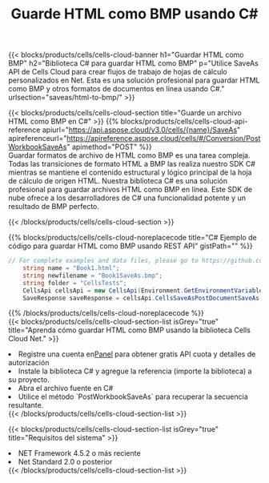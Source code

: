 ﻿---
title:  Guarde HTML como BMP usando C#
description:  Utilizando Aspose.Cells Cloud SDK para C# para guardar el archivo de formato HTML como archivo de formato BMP.
kwords: Excel, Save HTML as BMP, REST, C#
howto: How to save HTML as BMP using Aspose.Cells Cloud C# library.
---
{{< blocks/products/cells/cells-cloud-banner h1="Guardar HTML como BMP" h2="Biblioteca C# para guardar HTML como BMP" p="Utilice SaveAs API de Cells Cloud para crear flujos de trabajo de hojas de cálculo personalizados en Net. Esta es una solución profesional para guardar HTML como BMP y otros formatos de documentos en línea usando C#." urlsection="saveas/html-to-bmp/" >}}

{{< blocks/products/cells/cells-cloud-section title="Guarde un archivo HTML como BMP en C#" >}}
{{% blocks/products/cells/cells-cloud-api-reference apiurl="https://api.aspose.cloud/v3.0/cells/{name}/SaveAs" apireferenceurl="https://apireference.aspose.cloud/cells/#/Conversion/PostWorkbookSaveAs" apimethod="POST" %}}
<br/>
Guardar formatos de archivo de HTML como BMP es una tarea compleja. Todas las transiciones de formato HTML a BMP las realiza nuestro SDK C# mientras se mantiene el contenido estructural y lógico principal de la hoja de cálculo de origen HTML. Nuestra biblioteca C# es una solución profesional para guardar archivos HTML como BMP en línea. Este SDK de nube ofrece a los desarrolladores de C# una funcionalidad potente y un resultado de BMP perfecto.

{{< /blocks/products/cells/cells-cloud-section >}}

{{% blocks/products/cells/cells-cloud-noreplacecode title="C# Ejemplo de código para guardar HTML como BMP usando REST API" gistPath="" %}}
  
```cs
// For complete examples and data files, please go to https://github.com/aspose-cells-cloud/aspose-cells-cloud-dotnet/
    string name = "Book1.html";
    string newfilename = "Book1SaveAs.bmp";
    string folder = "CellsTests";
    CellsApi cellsApi = new CellsApi(Environment.GetEnvironmentVariable("ProductClientId"), Environment.GetEnvironmentVariable("ProductClientSecret"));
    SaveResponse saveResponse = cellsApi.CellsSaveAsPostDocumentSaveAs(name, null, newfilename, null,null,folder);
```
  
{{% /blocks/products/cells/cells-cloud-noreplacecode %}}
<br/>
{{< blocks/products/cells/cells-cloud-section-list isGrey="true" title="Aprenda cómo guardar HTML como BMP usando la biblioteca Cells Cloud Net." >}}
<li> Registre una cuenta en<a href="https://dashboard.aspose.cloud/">Panel</a> para obtener gratis API cuota y detalles de autorización</li>
<li>Instale la biblioteca C# y agregue la referencia (importe la biblioteca) a su proyecto.</li>
<li>Abra el archivo fuente en C#</li>
<li>Utilice el método `PostWorkbookSaveAs` para recuperar la secuencia resultante.</li>
{{< /blocks/products/cells/cells-cloud-section-list >}}

{{< blocks/products/cells/cells-cloud-section-list isGrey="true" title="Requisitos del sistema" >}}
<li>NET Framework 4.5.2 o más reciente</li>
<li>Net Standard 2.0 o posterior</li>
{{< /blocks/products/cells/cells-cloud-section-list >}}
